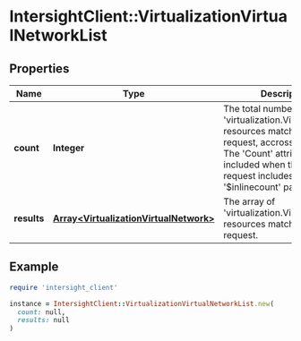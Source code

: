 # IntersightClient::VirtualizationVirtualNetworkList

## Properties

| Name | Type | Description | Notes |
| ---- | ---- | ----------- | ----- |
| **count** | **Integer** | The total number of &#39;virtualization.VirtualNetwork&#39; resources matching the request, accross all pages. The &#39;Count&#39; attribute is included when the HTTP GET request includes the &#39;$inlinecount&#39; parameter. | [optional] |
| **results** | [**Array&lt;VirtualizationVirtualNetwork&gt;**](VirtualizationVirtualNetwork.md) | The array of &#39;virtualization.VirtualNetwork&#39; resources matching the request. | [optional] |

## Example

```ruby
require 'intersight_client'

instance = IntersightClient::VirtualizationVirtualNetworkList.new(
  count: null,
  results: null
)
```

